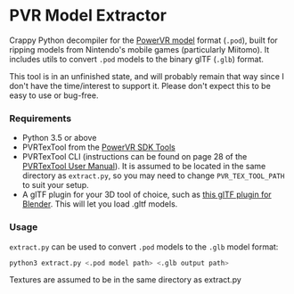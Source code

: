 # PVR Model Extractor

Crappy Python decompiler for the [PowerVR model]() format (`.pod`), built for ripping models from Nintendo's mobile games (particularly Miitomo). It includes utils to convert `.pod` models to the binary glTF (`.glb`) format.

This tool is in an unfinished state, and will probably remain that way since I don't have the time/interest to support it. Please don't expect this to be easy to use or bug-free. 

### Requirements

* Python 3.5 or above
* PVRTexTool from the [PowerVR SDK Tools](https://www.imgtec.com/developers/powervr-sdk-tools/installers/)
* PVRTexTool CLI (instructions can be found on page 28 of the [PVRTexTool User Manual](http://cdn.imgtec.com/sdk-documentation/PVRTexTool.User+Manual.pdf)). It is assumed to be located in the same directory as `extract.py`, so you may need to change `PVR_TEX_TOOL_PATH` to suit your setup.
* A glTF plugin for your 3D tool of choice, such as [this glTF plugin for Blender](https://docs.blender.org/manual/en/dev/addons/io_gltf2.html). This will let you load .gltf models. 

### Usage

`extract.py` can be used to convert `.pod` models to the `.glb` model format:

```bash
python3 extract.py <.pod model path> <.glb output path>
```

Textures are assumed to be in the same directory as extract.py